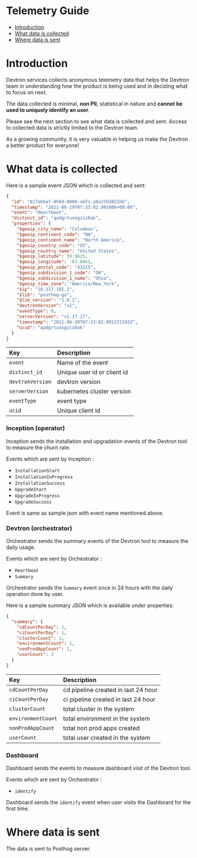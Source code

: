 # Telemetry Guide

* [Introduction](#introduction)
* [What data is collected](#what-data-is-collected)
* [Where data is sent](#where-data-is-sent)


Introduction
============

Devtron services collects anonymous telemetry data that helps the Devtron team in understanding how the product is being used and in deciding what to focus on next.

The data collected is minimal, **non PII**, statistical in nature and **cannot be used to uniquely identify an user**.

Please see the next section to see what data is collected and sent. Access to collected data is strictly limited to the Devtron team.

As a growing community, it is very valuable in helping us make the Devtron a better product for everyone!



What data is collected
======================

Here is a sample event JSON which is collected and sent:


```json
{
  "id": "017ah6af-8h60-0000-abfc-a0a25hd823d6",
  "timestamp": "2021-06-29T07:33:02.001000+00:00",
  "event": "Heartbeat",
  "distinct_id": "qadgrtuxogziz8ak",
  "properties": {
    "$geoip_city_name": "Columbus",
    "$geoip_continent_code": "NA",
    "$geoip_continent_name": "North America",
    "$geoip_country_code": "US",
    "$geoip_country_name": "United States",
    "$geoip_latitude": 39.9625,
    "$geoip_longitude": -83.0061,
    "$geoip_postal_code": "43215",
    "$geoip_subdivision_1_code": "OH",
    "$geoip_subdivision_1_name": "Ohio",
    "$geoip_time_zone": "America/New_York",
    "$ip": "18.117.165.2",
    "$lib": "posthog-go",
    "$lib_version": "1.0.2",
    "devtronVersion": "v1",
    "eventType": 0,
    "serverVersion": "v1.17.17",
    "timestamp": "2021-06-29T07:33:02.001372393Z",
    "ucid": "qadgrtuxogziz8ak"
  }
}
```


| Key | Description |
| :--- | :--- |
| `event` | Name of the event |
| `distinct_id` | Unique user id or client id|
| `devtronVersion` | devtron version |
| `serverVersion` | kubernetes cluster version |
| `eventType` | event type |
| `ucid` | Unique client id |



### Inception (operator)
Inception sends the installation and upgradation events of the Devtron tool to measure the churn rate.

Events which are sent by Inception :
* `InstallationStart`
* `InstallationInProgress`
* `InstallationSuccess`
* `UpgradeStart`
* `UpgradeInProgress`
* `UpgradeSuccess`

Event is same as sample json with event name mentioned above.

### Devtron (orchestrator)
Orchestrator sends the summary events of the Devtron tool to measure the daily usage.

Events which are sent by Orchestrator :
* `Heartbeat`
* `Summary`

Orchestrator sends the `Summary` event once in 24 hours with the daily operation done by user.

Here is a sample summary JSON which is available under properties:

```json
{
  "summary": {
    "cdCountPerDay": 1,
    "ciCountPerDay": 1,
    "clusterCount": 1,
    "environmentCount": 1,
    "nonProdAppCount": 1,
    "userCount": 2
  }
}
```

| Key | Description |
| :--- | :--- |
| `cdCountPerDay` | cd pipeline created in last 24 hour |
| `ciCountPerDay` | ci pipeline created in last 24 hour |
| `clusterCount` | total cluster in the system |
| `environmentCount` | total environment in the system |
| `nonProdAppCount` | total non prod apps created |
| `userCount` | total user created in the system |

### Dashboard
Dashboard sends the events to measure dashboard visit of the Devtron tool.

Events which are sent by Orchestrator :
* `identify`

Dashboard sends the `identify` event when user visits the Dashboard for the first time.

Where data is sent
======================

The data is sent to Posthog server.
